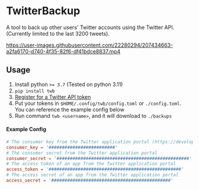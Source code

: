 # TwitterBackup

A tool to back up other users' Twitter accounts using the Twitter API. (Currently limited to the last 3200 tweets).

https://user-images.githubusercontent.com/22280294/207434663-a2fa6170-d740-4f35-82f6-df41bdce8837.mp4

## Usage

1. Install python `>= 3.7` (Tested on python 3.11)
2. `pip install twb`
3. [Register for a Twitter API token](https://developer.twitter.com/en/portal/dashboard)
4. Put your tokens in `$HOME/.config/twb/config.toml` or `./config.toml`.   
  You can reference the example config below
5. Run command `twb <username>`, and it will download to `./backups`

#### Example Config

```toml
# The consumer key from the Twitter application portal (https://developer.twitter.com/en/portal/dashboard)
consumer_key = '#########################'
# The consumer secret from the Twitter application portal
consumer_secret = '##################################################'
# The access token of an app from the Twitter application portal
access_token = '##################################################'
# The access secret of an app from the Twitter application portal
access_secret = '#############################################'
```
